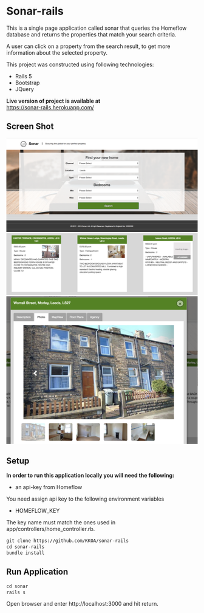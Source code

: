 <!-- # README

This README would normally document whatever steps are necessary to get the
application up and running.

Things you may want to cover:

* Ruby version

* System dependencies

* Configuration

* Database creation

* Database initialization

* How to run the test suite

* Services (job queues, cache servers, search engines, etc.)

* Deployment instructions

* ... -->
# Sonar-rails
This is a single page application called sonar that queries the Homeflow database and returns the properties that match your search criteria.

A user can click on a property from the search result, to get more information about the selected property.

This project was constructed using following technologies:
- Rails 5
- Bootstrap
- JQuery

<strong>Live version of project is available at<br></strong> https://sonar-rails.herokuapp.com/


## Screen Shot
![Home screen](https://github.com/KKOA/sonar-rails/blob/master/Home.png)
![Search Results view ](https://github.com/KKOA/sonar-rails/blob/master/Search.png)
![Individual Property](https://github.com/KKOA/sonar-rails/blob/master/Property.png)


## Setup
<Strong>In order to run this application locally you will need the following: </strong>
- an api-key from Homeflow
<!-- - an api-key for Google maps  -->

You need assign api key to the following environment variables
<!-- GOOGLE_MAP_KEY -->
- HOMEFLOW_KEY

The key name must match the ones used in
<br>app/controllers/home_controller.rb.
```
git clone https://github.com/KKOA/sonar-rails
cd sonar-rails
bundle install
```

## Run Application
```
cd sonar
rails s
```

Open browser and enter
http://localhost:3000
and hit return.
